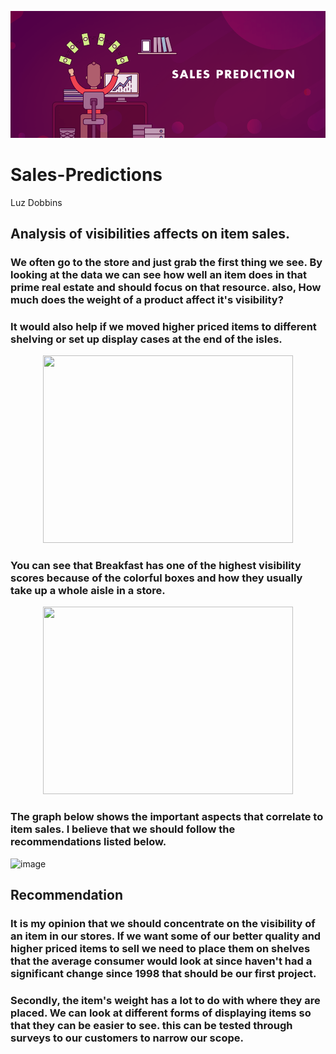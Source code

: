 <p align = "center"> 
  <img src = "https://github.com/Luz-Dobbins/Sales-Predictions/blob/main/sales%20predict%20picture.png">
</p>

# Sales-Predictions
Luz Dobbins
## Analysis of visibilities affects on item sales.
### We often go to the store and just grab the first thing we see. By looking at the data we can see how well an item does in that prime real estate and should focus on that resource. also, How much does the weight of a product affect it's visibility?



 ### It would also help if we moved higher priced items to different shelving or set up display cases at the end of the isles.

<p align = "center"> 
  <img src = "https://github.com/Luz-Dobbins/Sales-Predictions/assets/123646377/7c1ed1ea-765f-4200-bb7d-5aaa34d744e3.png" width="400" height="300">
</p>


### You can see that Breakfast has one of the highest visibility scores because of the colorful boxes and how they usually take up a whole aisle in a store.

<p align = "center"> 
  <img src = "https://github.com/Luz-Dobbins/Sales-Predictions/assets/123646377/0f230623-bbed-4c30-ba71-3f18b13201e1.png" width="400" height="300">
</p>

### The graph below shows the important aspects that correlate to item sales. I believe that we should follow the recommendations listed below.

![image](https://github.com/Luz-Dobbins/Sales-Predictions/assets/123646377/06537f1e-23d6-467e-b129-5246548b0ba3)

## Recommendation
### It is my opinion that we should concentrate on the visibility of an item in our stores. If we want some of our better quality and higher priced items to sell we need to place them on shelves that the average consumer would look at since haven't had a significant change since 1998 that should be our first project.
### Secondly, the item's weight has a lot to do with where they are placed. We can look at different forms of displaying items so that they can be easier to see. this can be tested through surveys to our customers to narrow our scope.
